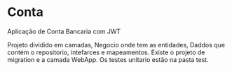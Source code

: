 # Conta
Aplicação de Conta Bancaria com JWT

Projeto dividido em camadas, Negocio onde tem as entidades, Daddos que contém o repositorio, intefarces e mapeamentos.
Existe o projeto de migration e a camada WebApp.
Os testes unitario estão na pasta test.

